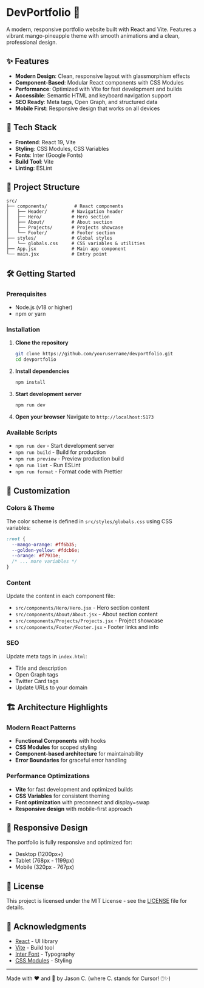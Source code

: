 # DevPortfolio 🍊

A modern, responsive portfolio website built with React and Vite. Features a vibrant mango-pineapple theme with smooth animations and a clean, professional design.

## ✨ Features

- **Modern Design**: Clean, responsive layout with glassmorphism effects
- **Component-Based**: Modular React components with CSS Modules
- **Performance**: Optimized with Vite for fast development and builds
- **Accessible**: Semantic HTML and keyboard navigation support
- **SEO Ready**: Meta tags, Open Graph, and structured data
- **Mobile First**: Responsive design that works on all devices

## 🚀 Tech Stack

- **Frontend**: React 19, Vite
- **Styling**: CSS Modules, CSS Variables
- **Fonts**: Inter (Google Fonts)
- **Build Tool**: Vite
- **Linting**: ESLint

## 📁 Project Structure

```
src/
├── components/          # React components
│   ├── Header/         # Navigation header
│   ├── Hero/           # Hero section
│   ├── About/          # About section
│   ├── Projects/       # Projects showcase
│   └── Footer/         # Footer section
├── styles/             # Global styles
│   └── globals.css     # CSS variables & utilities
├── App.jsx             # Main app component
└── main.jsx            # Entry point
```

## 🛠️ Getting Started

### Prerequisites

- Node.js (v18 or higher)
- npm or yarn

### Installation

1. **Clone the repository**
   ```bash
   git clone https://github.com/yourusername/devportfolio.git
   cd devportfolio
   ```

2. **Install dependencies**
   ```bash
   npm install
   ```

3. **Start development server**
   ```bash
   npm run dev
   ```

4. **Open your browser**
   Navigate to `http://localhost:5173`

### Available Scripts

- `npm run dev` - Start development server
- `npm run build` - Build for production
- `npm run preview` - Preview production build
- `npm run lint` - Run ESLint
- `npm run format` - Format code with Prettier

## 🎨 Customization

### Colors & Theme

The color scheme is defined in `src/styles/globals.css` using CSS variables:

```css
:root {
  --mango-orange: #ff6b35;
  --golden-yellow: #fdcb6e;
  --orange: #f7931e;
  /* ... more variables */
}
```

### Content

Update the content in each component file:
- `src/components/Hero/Hero.jsx` - Hero section content
- `src/components/About/About.jsx` - About section content
- `src/components/Projects/Projects.jsx` - Project showcase
- `src/components/Footer/Footer.jsx` - Footer links and info

### SEO

Update meta tags in `index.html`:
- Title and description
- Open Graph tags
- Twitter Card tags
- Update URLs to your domain

## 🏗️ Architecture Highlights

### Modern React Patterns
- **Functional Components** with hooks
- **CSS Modules** for scoped styling
- **Component-based architecture** for maintainability
- **Error Boundaries** for graceful error handling

### Performance Optimizations
- **Vite** for fast development and optimized builds
- **CSS Variables** for consistent theming
- **Font optimization** with preconnect and display=swap
- **Responsive design** with mobile-first approach

## 📱 Responsive Design

The portfolio is fully responsive and optimized for:
- Desktop (1200px+)
- Tablet (768px - 1199px)
- Mobile (320px - 767px)

## 📄 License

This project is licensed under the MIT License - see the [LICENSE](LICENSE) file for details.

## 🙏 Acknowledgments

- [React](https://reactjs.org/) - UI library
- [Vite](https://vitejs.dev/) - Build tool
- [Inter Font](https://rsms.me/inter/) - Typography
- [CSS Modules](https://github.com/css-modules/css-modules) - Styling

---

Made with ❤️ and 🍊 by Jason C. (where C. stands for Cursor! 🖱️✨)
